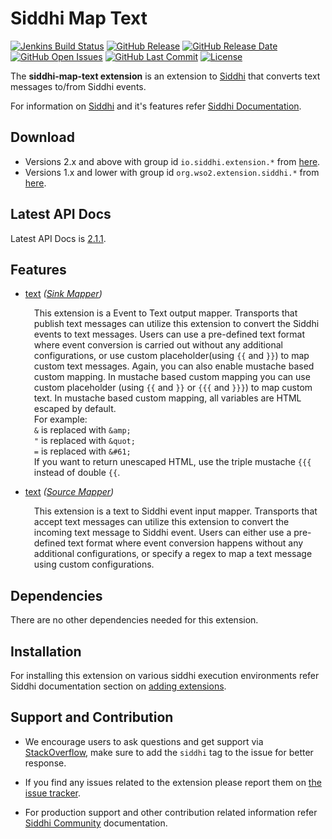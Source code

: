 Siddhi Map Text
===================

  [![Jenkins Build Status](https://wso2.org/jenkins/job/siddhi/job/siddhi-map-text/badge/icon)](https://wso2.org/jenkins/job/siddhi/job/siddhi-map-text/)
  [![GitHub Release](https://img.shields.io/github/release/siddhi-io/siddhi-map-text.svg)](https://github.com/siddhi-io/siddhi-map-text/releases)
  [![GitHub Release Date](https://img.shields.io/github/release-date/siddhi-io/siddhi-map-text.svg)](https://github.com/siddhi-io/siddhi-map-text/releases)
  [![GitHub Open Issues](https://img.shields.io/github/issues-raw/siddhi-io/siddhi-map-text.svg)](https://github.com/siddhi-io/siddhi-map-text/issues)
  [![GitHub Last Commit](https://img.shields.io/github/last-commit/siddhi-io/siddhi-map-text.svg)](https://github.com/siddhi-io/siddhi-map-text/commits/master)
  [![License](https://img.shields.io/badge/License-Apache%202.0-blue.svg)](https://opensource.org/licenses/Apache-2.0)

The **siddhi-map-text extension** is an extension to <a target="_blank" href="https://wso2.github.io/siddhi">Siddhi</a> that converts text messages to/from Siddhi events.

For information on <a target="_blank" href="https://siddhi.io/">Siddhi</a> and it's features refer <a target="_blank" href="https://siddhi.io/redirect/docs.html">Siddhi Documentation</a>. 

## Download

* Versions 2.x and above with group id `io.siddhi.extension.*` from <a target="_blank" href="https://mvnrepository.com/artifact/io.siddhi.extension.map.text/siddhi-map-text/">here</a>.
* Versions 1.x and lower with group id `org.wso2.extension.siddhi.*` from <a target="_blank" href="https://mvnrepository.com/artifact/org.wso2.extension.siddhi.map.text/siddhi-map-text">here</a>.

## Latest API Docs 

Latest API Docs is <a target="_blank" href="https://siddhi-io.github.io/siddhi-map-text/api/2.1.1">2.1.1</a>.

## Features

* <a target="_blank" href="https://siddhi-io.github.io/siddhi-map-text/api/2.1.1/#text-sink-mapper">text</a> *(<a target="_blank" href="http://siddhi.io/en/v5.1/docs/query-guide/#sink-mapper">Sink Mapper</a>)*<br> <div style="padding-left: 1em;"><p><p style="word-wrap: break-word;margin: 0;">This extension is a Event to Text output mapper. Transports that publish text messages can utilize this extension to convert the Siddhi events to text messages. Users can use a pre-defined text format where event conversion is carried out without any additional configurations, or use custom placeholder(using <code>{{</code> and <code>}}</code>) to map custom text messages. Again, you can also enable mustache based custom mapping. In mustache based custom mapping you can use custom placeholder (using <code>{{</code> and <code>}}</code> or <code>{{{</code> and <code>}}}</code>) to map custom text. In mustache based custom mapping, all variables are HTML escaped by default.<br>For example:<br><code>&</code> is replaced with <code>&amp;amp;</code><br><code>"</code> is replaced with <code>&amp;quot;</code><br><code>=</code> is replaced with <code>&amp;#61;</code><br>If you want to return unescaped HTML, use the triple mustache <code>{{{</code> instead of double <code>{{</code>.</p></p></div>
* <a target="_blank" href="https://siddhi-io.github.io/siddhi-map-text/api/2.1.1/#text-source-mapper">text</a> *(<a target="_blank" href="http://siddhi.io/en/v5.1/docs/query-guide/#source-mapper">Source Mapper</a>)*<br> <div style="padding-left: 1em;"><p><p style="word-wrap: break-word;margin: 0;">This extension is a text to Siddhi event input mapper. Transports that accept text messages can utilize this extension to convert the incoming text message to Siddhi event. Users can either use a pre-defined text format where event conversion happens without any additional configurations, or specify a regex to map a text message using custom configurations.</p></p></div>

## Dependencies 

There are no other dependencies needed for this extension. 

## Installation

For installing this extension on various siddhi execution environments refer Siddhi documentation section on <a target="_blank" href="https://siddhi.io/redirect/add-extensions.html">adding extensions</a>.

## Support and Contribution

* We encourage users to ask questions and get support via <a target="_blank" href="https://stackoverflow.com/questions/tagged/siddhi">StackOverflow</a>, make sure to add the `siddhi` tag to the issue for better response.

* If you find any issues related to the extension please report them on <a target="_blank" href="https://github.com/siddhi-io/siddhi-execution-string/issues">the issue tracker</a>.

* For production support and other contribution related information refer <a target="_blank" href="https://siddhi.io/community/">Siddhi Community</a> documentation.


